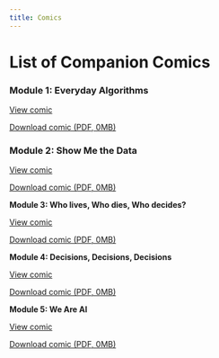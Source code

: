 ```yaml
---
title: Comics
---
```


# List of Companion Comics

### **Module 1: Everyday Algorithms**
<p><a href="./we-are-ai/modules/everyday-algorithms/everyday-algorithms/">View comic</a>
<p><a href="./we-are-ai/comics/vol1_en.pdf">Download comic (PDF, 0MB)</a>

### **Module 2: Show Me the Data**
<p><a href="">View comic</a></p>
<p><a href="./we-are-ai/comics/vol2_en.pdf">Download comic (PDF, 0MB)</a></p>

**Module 3: Who lives, Who dies, Who decides?**
<p><a href="">View comic</a></p>
<p><a href="">Download comic (PDF, 0MB)</a></p>

**Module 4: Decisions, Decisions, Decisions**
<p><a href="">View comic</a></p>
<p><a href="">Download comic (PDF, 0MB)</a></p>

**Module 5: We Are AI**
<p><a href="">View comic</a></p>
<p><a href="">Download comic (PDF, 0MB)</a></p>
